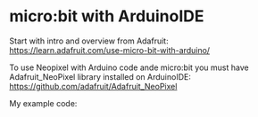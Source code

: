 # micro:bit with ArduinoIDE

Start with intro and overview from Adafruit:<br>
https://learn.adafruit.com/use-micro-bit-with-arduino/<br>

To use Neopixel with Arduino code ande micro:bit you must have Adafruit_NeoPixel library installed on ArduinoIDE:<br>
https://github.com/adafruit/Adafruit_NeoPixel

My example code:



